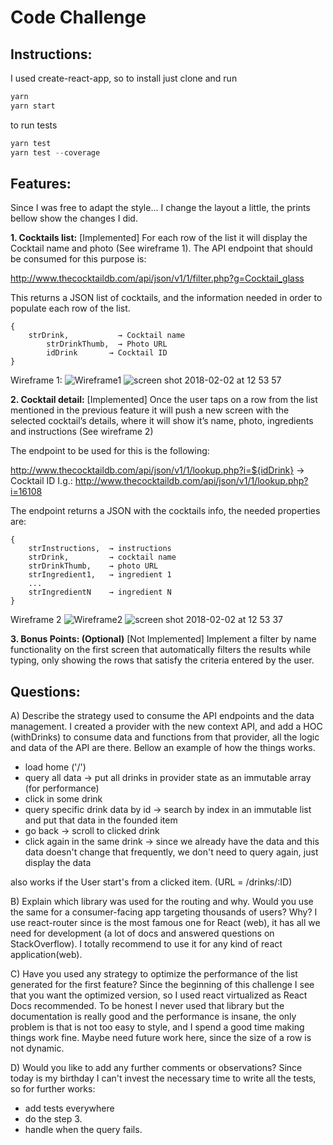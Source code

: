# Code Challenge

## Instructions:

I used create-react-app, so to install just clone and run

```js
yarn
yarn start
```

to run tests

```js
yarn test
yarn test --coverage
```

## Features:

Since I was free to adapt the style... I change the layout a little, the prints bellow show the changes I did.

**1. Cocktails list:**
[Implemented]
For each row of the list it will display the Cocktail name and photo (See wireframe 1).
The API endpoint that should be consumed for this purpose is:

http://www.thecocktaildb.com/api/json/v1/1/filter.php?g=Cocktail_glass

This returns a JSON list of cocktails, and the information needed in order to populate each row of the list.

```
{
 	strDrink,           → Cocktail name
     	strDrinkThumb,  → Photo URL
      	idDrink       → Cocktail ID
}
```

Wireframe 1:
![Wireframe1](https://user-images.githubusercontent.com/11433064/44490661-4cfe1e80-a635-11e8-8e2b-a59da1e10352.png)
![screen shot 2018-02-02 at 12 53 57](https://user-images.githubusercontent.com/263229/35742087-40b1ce26-0818-11e8-91d7-5c2ea0d4a6aa.png)

**2. Cocktail detail:**
[Implemented]
Once the user taps on a row from the list mentioned in the previous feature it will push a new screen with the selected cocktail’s details, where it will show it’s name, photo, ingredients and instructions (See wireframe 2)

The endpoint to be used for this is the following:

http://www.thecocktaildb.com/api/json/v1/1/lookup.php?i=${idDrink} → Cocktail ID
I.g.: http://www.thecocktaildb.com/api/json/v1/1/lookup.php?i=16108

The endpoint returns a JSON with the cocktails info, the needed properties are:

```
{
	strInstructions,  → instructions
	strDrink,         → cocktail name
	strDrinkThumb,    → photo URL
	strIngredient1,   → ingredient 1
	...
	strIngredientN    → ingredient N
}
```

Wireframe 2
![Wireframe2](https://user-images.githubusercontent.com/11433064/44490646-3f489900-a635-11e8-9e0f-6ebaae737da6.png)
![screen shot 2018-02-02 at 12 53 37](https://user-images.githubusercontent.com/263229/35742155-63205b1c-0818-11e8-8b4b-608a46eaa718.png)

**3. Bonus Points: (Optional)**
[Not Implemented]
Implement a filter by name functionality on the first screen that automatically filters the results while typing, only showing the rows that satisfy the criteria entered by the user.

## Questions:

A) Describe the strategy used to consume the API endpoints and the data management.
I created a provider with the new context API, and add a HOC (withDrinks) to consume data and functions from that provider, all the logic and data of the API are there. Bellow an example of how the things works.
 * load home ('/')
 * query all data -> put all drinks in provider state as an immutable array (for performance)
* click in some drink
* query specific drink data by id -> search by index in an immutable list and put that data in the founded item
* go back -> scroll to clicked drink
* click again in the same drink -> since we already have the data and this data doesn't change that frequently, we don't need to query again, just display the data

also works if the User start's from a clicked item. (URL = /drinks/:ID)

B) Explain which library was used for the routing and why. Would you use the same for a consumer-facing app targeting thousands of users? Why?
I use react-router since is the most famous one for React (web), it has all we need for development (a lot of docs and answered questions on StackOverflow). I totally recommend to use it for any kind of react application(web).

C) Have you used any strategy to optimize the performance of the list generated for the first feature?
Since the beginning of this challenge I see that you want the optimized version, so I used react virtualized as React Docs recommended. To be honest I never used that library but the documentation is really good and the performance is insane, the only problem is that is not too easy to style, and I spend a good time making things work fine. Maybe need future work here, since the size of a row is not dynamic.

D) Would you like to add any further comments or observations?
Since today is my birthday I can't invest the necessary time to write all the tests, so for further works:
 * add tests everywhere
 * do the step 3.
 * handle when the query fails.
